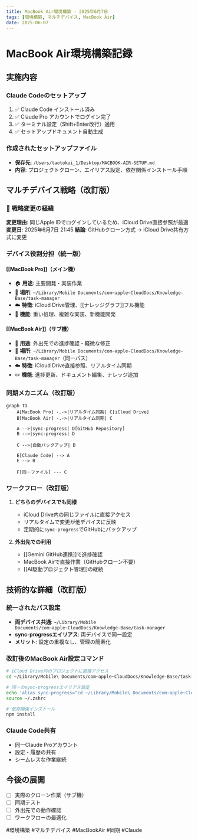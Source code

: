 ```yaml
---
title: MacBook Air環境構築 - 2025年6月7日
tags: [環境構築, マルチデバイス, MacBook Air]
date: 2025-06-07
---
```


# MacBook Air環境構築記録

## 実施内容

### Claude Codeのセットアップ
1. ✅ Claude Code インストール済み
2. ✅ Claude Pro アカウントでログイン完了
3. ✅ ターミナル設定（Shift+Enter改行）適用
4. ✅ セットアップドキュメント自動生成

### 作成されたセットアップファイル
- **保存先**: `/Users/taotokui_1/Desktop/MACBOOK-AIR-SETUP.md`
- **内容**: プロジェクトクローン、エイリアス設定、依存関係インストール手順

## マルチデバイス戦略（改訂版）

### 🔄 戦略変更の経緯
**変更理由**: 同じApple IDでログインしているため、iCloud Drive直接参照が最適
**変更日**: 2025年6月7日 21:45
**結論**: GitHubクローン方式 → iCloud Drive共有方式に変更

### デバイス役割分担（統一版）

#### [[MacBook Pro]]（メイン機）
- 🏠 **用途**: 主要開発・実装作業
- 📁 **場所**: `~/Library/Mobile Documents/com~apple~CloudDocs/Knowledge-Base/task-manager`
- ☁️ **特徴**: iCloud Drive管理、[[ナレッジグラフ]]フル機能
- 🔧 **機能**: 重い処理、複雑な実装、新機能開発

#### [[MacBook Air]]（サブ機）
- 🚀 **用途**: 外出先での進捗確認・軽微な修正
- 📁 **場所**: `~/Library/Mobile Documents/com~apple~CloudDocs/Knowledge-Base/task-manager`（同一パス）
- ☁️ **特徴**: iCloud Drive直接参照、リアルタイム同期
- ✏️ **機能**: 進捗更新、ドキュメント編集、ナレッジ追加

### 同期メカニズム（改訂版）

```mermaid
graph TD
    A[MacBook Pro] -.->|リアルタイム同期| C[iCloud Drive]
    B[MacBook Air] -.->|リアルタイム同期| C
    
    A -->|sync-progress| D[GitHub Repository]
    B -->|sync-progress| D
    
    C -->|自動バックアップ| D
    
    E[Claude Code] --> A
    E --> B
    
    F[同一ファイル] --- C
```

### ワークフロー（改訂版）

1. **どちらのデバイスでも同様**
   - iCloud Drive内の同じファイルに直接アクセス
   - リアルタイムで変更が他デバイスに反映
   - 定期的に`sync-progress`でGitHubにバックアップ

2. **外出先での利用**
   - [[Gemini GitHub連携]]で進捗確認
   - MacBook Airで直接作業（GitHubクローン不要）
   - [[AI駆動プロジェクト管理]]の継続

## 技術的な詳細（改訂版）

### 統一されたパス設定
- **両デバイス共通**: `~/Library/Mobile Documents/com~apple~CloudDocs/Knowledge-Base/task-manager`
- **sync-progressエイリアス**: 両デバイスで同一設定
- **メリット**: 設定の重複なし、管理の簡素化

### 改訂後のMacBook Air設定コマンド
```bash
# iCloud Drive内のプロジェクトに直接アクセス
cd ~/Library/Mobile\ Documents/com~apple~CloudDocs/Knowledge-Base/task-manager

# 同一のsync-progressエイリアス設定
echo 'alias sync-progress="cd ~/Library/Mobile\ Documents/com~apple~CloudDocs/Knowledge-Base/task-manager && git add . && git commit -m \"WIP: $(date +%Y-%m-%d\ %H:%M)\" && git push"' >> ~/.zshrc
source ~/.zshrc

# 依存関係インストール
npm install
```

### Claude Code共有
- 同一Claude Proアカウント
- 設定・履歴の共有
- シームレスな作業継続

## 今後の展開
- [ ] 実際のクローン作業（サブ機）
- [ ] 同期テスト
- [ ] 外出先での動作確認
- [ ] ワークフローの最適化

#環境構築 #マルチデバイス #MacBookAir #同期 #Claude